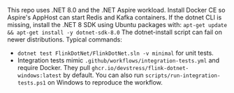 This repo uses .NET 8.0 and the .NET Aspire workload.
Install Docker CE so Aspire's AppHost can start Redis and Kafka containers.
If the dotnet CLI is missing, install the .NET 8 SDK using Ubuntu packages with:
`apt-get update && apt-get install -y dotnet-sdk-8.0`
The dotnet-install script can fail on newer distributions.
Typical commands:
- `dotnet test FlinkDotNet/FlinkDotNet.sln -v minimal` for unit tests.
- Integration tests mimic `.github/workflows/integration-tests.yml` and require Docker.
  They pull `ghcr.io/devstress/flink-dotnet-windows:latest` by default.
  You can also run `scripts/run-integration-tests.ps1` on Windows to reproduce the workflow.
